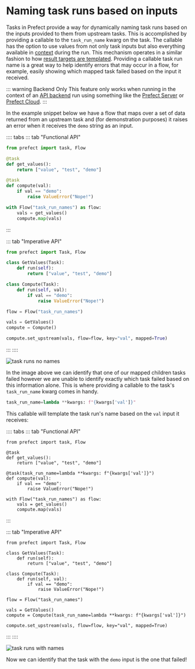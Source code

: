 # Naming task runs based on inputs

Tasks in Prefect provide a way for dynamically naming task runs based on the inputs provided to them from
upstream tasks. This is accomplished by providing a callable to the `task_run_name` kwarg on the task.
The callable has the option to use values from not only task inputs but also everything available in
[context](/api/latest/utilities/context.html) during the run. This mechanism operates in a similar
fashion to how
[result targets are templated](/core/concepts/persistence.html#output-caching-based-on-a-file-target).
Providing a callable task run name is a great way to help identify errors that may occur in a flow, for
example, easily showing which mapped task failed based on the input it received.

::: warning Backend Only
This feature only works when running in the context of an [API backend](/orchestration/) run using
something like the [Prefect Server](/orchestration/server/overview.html) or
[Prefect Cloud](https://cloud.prefect.io).
:::

In the example snippet below we have a flow that maps over a set of data returned from an upstream task
and (for demonstration purposes) it raises an error when it receives the `demo` string as an input.

:::: tabs
::: tab "Functional API"
```python
from prefect import task, Flow

@task
def get_values():
    return ["value", "test", "demo"]

@task
def compute(val):
    if val == "demo":
        raise ValueError("Nope!")

with Flow("task_run_names") as flow:
    vals = get_values()
    compute.map(vals)
```
:::

::: tab "Imperative API"
```python
from prefect import Task, Flow

class GetValues(Task):
    def run(self):
        return ["value", "test", "demo"]

class Compute(Task):
    def run(self, val):
        if val == "demo":
            raise ValueError("Nope!")

flow = Flow("task_run_names")

vals = GetValues()
compute = Compute()

compute.set_upstream(vals, flow=flow, key="val", mapped=True)
```
:::
::::

![task runs no names](/idioms/task_runs_no_names.png)

In the image above we can identify that one of our mapped children tasks failed however we are unable to
identify exactly which task failed based on this information alone. This is where providing a callable to
the task's `task_run_name` kwarg comes in handy.

```python
task_run_name=lambda **kwargs: f"{kwargs['val']}"
```

This callable will template the task run's name based on the `val` input it receives:

:::: tabs
::: tab "Functional API"
```python{7}
from prefect import task, Flow

@task
def get_values():
    return ["value", "test", "demo"]

@task(task_run_name=lambda **kwargs: f"{kwargs['val']}")
def compute(val):
    if val == "demo":
        raise ValueError("Nope!")

with Flow("task_run_names") as flow:
    vals = get_values()
    compute.map(vals)
```
:::

::: tab "Imperative API"
```python{15}
from prefect import Task, Flow

class GetValues(Task):
    def run(self):
        return ["value", "test", "demo"]

class Compute(Task):
    def run(self, val):
        if val == "demo":
            raise ValueError("Nope!")

flow = Flow("task_run_names")

vals = GetValues()
compute = Compute(task_run_name=lambda **kwargs: f"{kwargs['val']}")

compute.set_upstream(vals, flow=flow, key="val", mapped=True)
```
:::
::::

![task runs with names](/idioms/task_runs_names.png)

Now we can identify that the task with the `demo` input is the one that failed!
